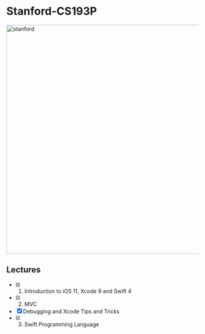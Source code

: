 # Stanford-CS193P

<img width="600" alt="stanford" src="https://user-images.githubusercontent.com/42544598/156854172-236fda65-3930-49c4-82d6-c232430923c5.png">

## Lectures
- [x] 1. Introduction to iOS 11, Xcode 9 and Swift 4
- [x] 2. MVC
- [x] Debugging and Xcode Tips and Tricks
- [x] 3. Swift Programming Language 

